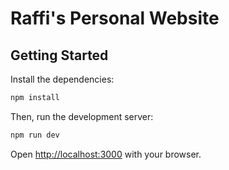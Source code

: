 # Raffi's Personal Website

## Getting Started

Install the dependencies:
```bash
npm install
```

Then, run the development server:

```bash
npm run dev
```

Open [http://localhost:3000](http://localhost:3000) with your browser.
